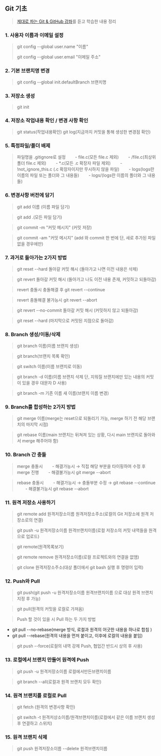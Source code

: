 ## Git 기초
> [제대로 파는 Git & GitHub 강좌](https://www.youtube.com/watch?v=1I3hMwQU6GU&t=1443s)를 듣고 학습한 내용 정리
### 1. 사용자 이름과 이메일 설정
> git config --global user.name "이름"
> 
> git config --global user.email "이메일 주소"
### 2. 기본 브랜치명 변경
> git config --global init.defaultBranch 브랜치명
### 3. 저장소 생성
> git init
### 4. 저장소 작업내용 확인 / 변경 사항 확인
> git status(작업내용확인)
> git log(지금까지 커밋을 통해 생성한 변경점 확인)
### 5. 특정파일/폴더 배제
> 파일명을 .gitignore로 설정
&nbsp;&nbsp;&nbsp;&nbsp;&nbsp;&nbsp;&nbsp;- file.c(모든 file.c 제외)
&nbsp;&nbsp;&nbsp;&nbsp;&nbsp;&nbsp;&nbsp;- /file.c(최상위 폴더 file.c 제외)
&nbsp;&nbsp;&nbsp;&nbsp;&nbsp;&nbsp;&nbsp;- *.c(모든 .c 확장자 파일 제외)
&nbsp;&nbsp;&nbsp;&nbsp;&nbsp;&nbsp;&nbsp;- !not_ignore_this.c (.c 확장자이지만 무시하지 않을 파일) 
&nbsp;&nbsp;&nbsp;&nbsp;&nbsp;&nbsp;&nbsp;- logs(logs란 이름의 파일 또는 폴더와 그 내용들)
&nbsp;&nbsp;&nbsp;&nbsp;&nbsp;&nbsp;&nbsp;- logs/(logs란 이름의 폴더와 그 내용들) 
### 6. 변경사항 버전에 담기
> git add 이름 (이름 파일 담기)

> git add .(모든 파일 담기)

> git commit -m "커밋 메시지" (커밋 저장)

> git commit -am "커밋 메시지" (add 와 commit 한 번에 단, 새로 추가된 파일 없을 경우에만)
### 7. 과거로 돌아가는 2가지 방법
> git reset --hard 돌아갈 커밋 해시 (돌아가고 나면 이전 내용은 삭제)

> git revert 돌아갈 커밋 해시 (돌아가고 나도 이전 내용 존재, 커밋하고 되돌아감) 

> revert 충돌시 충돌해결 후 git revert --continue

> revert 충돌해결 불가능시 git revert --abort

> git revert --no-commit 돌아갈 커밋 해시 (커밋하지 않고 되돌아감)

> git reset --hard (마지막으로 커밋된 지점으로 돌아감)
### 8. Branch 생성/이동/삭제
> git branch 이름(이름 브랜치 생성)

> git branch(브랜치 목록 확인)

> git switch 이름(이름 브랜치로 이동)

> git branch -d 이름(이름 브랜치 삭제 단, 지워질 브랜치에만 있는 내용의 커밋이 있을 경우 대문자 D 사용)

> git branch -m 기존 이름 새 이름(브랜치 이름 변경)
### 9. Branch를 합성하는 2가지 방법
> git merge 이름(merge는 reset으로 되돌리기 가능, merge 하기 전 해당 브랜치의 마지막 시점)

> git rebase 이름(main 브랜치는 뒤쳐져 있는 상황, 다시 main 브랜치로 돌아와서 merge 해주어야 함)
### 10. Branch 간 충돌
> merge 충돌시
&nbsp;&nbsp;&nbsp;&nbsp;&nbsp;&nbsp;&nbsp;- 해결가능시 → 직접 해당 부분을 타이핑하여 수정 후 merge 진행
&nbsp;&nbsp;&nbsp;&nbsp;&nbsp;&nbsp;&nbsp;- 해결불가능시 git merge --abort

> rebase 충돌시
&nbsp;&nbsp;&nbsp;&nbsp;&nbsp;&nbsp;&nbsp;- 해결가능시 → 충돌부분 수정 → git rebase --continue  
&nbsp;&nbsp;&nbsp;&nbsp;&nbsp;&nbsp;&nbsp;- 해결불가능시 git rebase --abort
### 11. 원격 저장소 사용하기
> git remote add 원격저장소이름 원격저장소주소(로컬의 Git 저장소에 원격 저장소로의 연결)

> git push -u 원격저장소이름 원격브랜치이름(로컬 저장소의 커밋 내역들을 원격으로 업로드)

> git remote(원격목록보기)

> git remote remove 원격저장소이름(로컬 프로젝트와의 연결을 없앰)

> git clone 원격저장소주소(대상 폴더에서 git bash 실행 후 명령어 입력)
### 12. Push와 Pull
> git push(git push -u 원격저장소이름 원격브랜치이름 으로 대상 원격 브랜치 지정 후 가능)

> git pull(원격의 커밋을 로컬로 가져옴)

> Push 할 것이 있을 시 Pull 하는 두 가지 방법
- git pull --no-rebase(merge 방식, 로컬과 원격의 어긋한 내용을 하나로 합침 )
- git pull --rebase(원격의 내용을 먼저 붙이고, 이후에 로컬의 내용을 붙임)

> git push --force(로컬의 내역 강제 Push, 협업간 반드시 상의 후 사용)
### 13. 로컬에서 브랜치 만들어 원격에 Push
> git push -u 원격저장소이름 로컬에서만든브랜치이름

> git branch --all(로컬과 원격 브랜치 모두 확인)
### 14. 원격 브랜치를 로컬로 Pull
> git fetch (원격의 변경사항 확인)

> git switch -t 원격저상소이름/원격브랜치이름(로컬에서 같은 이름 브랜치 생성 후 연결하고 스위치)
### 15. 원격 브랜치 삭제
> git push 원격저장소이름 --delete 원격브랜치이름
